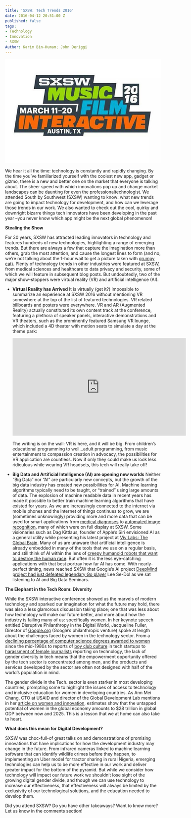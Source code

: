 ```yaml
---
title: 'SXSW: Tech Trends 2016'
date: 2016-04-12 20:51:00 Z
published: false
tags:
- Technology
- Innovation
- SXSW
Author: Karim Bin-Humam; John Deriggi
---
```


![sxsw.png](/uploads/sxsw.png)

We hear it all the time: technology is constantly and rapidly changing. By the time you’ve familiarized yourself with the coolest new app, gadget or gizmo, there is a new and better one on the market that everyone is talking about. The sheer speed with which innovations pop up and change market landscapes can be daunting for even the professionaltechnologist. We attended South by Southwest (SXSW) wanting to know: what new trends are going to impact technology for development, and how can we leverage those trends in our work. We also wanted to check out the cool, quirky and downright bizarre things tech innovators have been developing in the past year –you never know which app might be the next global phenomenon!

**Stealing the Show**

For 30 years, SXSW has attracted leading innovators in technology and features hundreds of new technologies, highlighting a range of emerging trends. But there are always a few that capture the imagination more than others, grab the most attention, and cause the longest lines to form (and no, we’re not talking about the 1-hour wait to get a picture taken with [grumpy cat)](https://www.yahoo.com/style/absolutely-insane-lines-exist-to-see-grumpy-cat-at-113698908357.html). Plenty of technology trends in other industries were featured at SXSW, from medical sciences and healthcare to data privacy and security, some of which we will feature in subsequent blog posts. But undoubtedly, two of the major show-stoppers were virtual reality (VR) and artificial intelligence (AI).

* **Virtual Reality has Arrived**
  It is virtually (get it?) impossible to summarize an experience at SXSW 2016 without mentioning VR somewhere at the top of the list of featured technologies. VR related billboards and posters were everywhere. VR and AR (Augmented Reality) actually constituted its own content track at the conference, featuring a plethora of speaker panels, interactive demonstrations and VR theaters, such as the prominently featured Samsung VR lounge, which included a 4D theater with motion seats to simulate a day at the theme park:

  <iframe width="560" height="315" src="https://www.youtube.com/embed/9VpS9-BzQuM" frameborder="0" allowfullscreen></iframe>

  The writing is on the wall: VR is here, and it will be big. From children’s educational programming to well…adult programming, from music entertainment to compassion creation in advocacy, the possibilities for VR application are countless. Now if only they could make us look less ridiculous while wearing VR headsets, this tech will really take off!


* **Big Data and Artificial Intelligence (AI) are opening new worlds**
  Neither “Big Data” nor “AI” are particularly new concepts, but the growth of the big data industry has created new possibilities for AI. Machine learning algorithms typically need to be taught, or “trained” using large amounts of data. The explosion of machine readable data in recent years has made it possible to better train machine learning algorithms that have existed for years. As we are increasingly connected to the internet via mobile phones and the internet of things continues to grow, we are (sometimes unknowingly) providing more and more data that can be used for smart applications from [medical diagnoses](http://venturebeat.com/2016/04/05/big-boston-hospital-will-use-deep-learning-tech-to-improve-healthcare/) to [automated image recognition](http://techcrunch.com/2015/05/04/video-to-data/), many of which were on full display at SXSW. Some visionaries such as Dag Kittlaus, founder of Apple’s Siri envisioned AI as a general utility while presenting his latest project at [Viv Labs: The Global Brain](http://viv.ai/). Many of us are unaware that artificial intelligence is already embedded in many of the tools that we use on a regular basis, and still think of AI within the lens of [creepy humanoid robots that want to destroy the human race](https://www.youtube.com/watch?v=W0_DPi0PmF0). But often it is the less eye-catching applications with that best portray how far AI has come. With nearly-perfect timing, news reached SXSW that Google’s AI project [DeepMind project had just defeated legendary Go player](http://www.theverge.com/2016/3/9/11184362/google-alphago-go-deepmind-result) Lee Se-Dol as we sat listening to AI and Big Data Seminars.

**The Elephant in the Tech Room: Diversity**

While the SXSW interactive conference showed us the marvels of modern technology and sparked our imagination for what the future may hold, there was also a less glamorous discussion taking place; one that was less about how technology will make our future better, and more about how the industry is failing many of us: specifically women. In her keynote speech entitled Disruptive Philanthropy in the Digital World, Jacqueline Fuller, Director of [Google.org](http://google.org/) (Google’s philanthropic venture) spoke at length about the challenges faced by women in the technology sector. From a [declining percentage of computer science degrees awarded to women](http://fortune.com/2015/03/26/report-the-number-of-women-entering-computing-took-a-nosedive/) since the mid-1980s to reports of [boy club culture](http://www.theatlantic.com/business/archive/2015/03/the-sexism-of-startup-land/387184/) in tech startups to [harassment of female journalists](http://www.huffingtonpost.com/entry/women-tech-writers-abuse_us_561d3368e4b0c5a1ce60a42d) reporting on technology, the lack of gender diversity in tech means that the empowerment opportunity offered by the tech sector is concentrated among men, and the products and services developed by the sector are often not designed with half of the world’s population in mind.

The gender divide in the Tech. sector is even starker in most developing countries, prompting some to highlight the issues of access to technology and inclusive education for women in developing countries. As Ann Mei Chang, CTO at USAID and director of the Global Development Lab mentions in her [article on women and innovation](http://www.huffingtonpost.com/ann-mei-chang/how-to-turbo-charge-devel_b_9486672.html), estimates show that the untapped potential of women in the global economy amounts to $28 trillion in global GDP between now and 2025. This is a lesson that we at home can also take to heart.

**What does this mean for Digital Development?**

SXSW was choc-full-of great talks on and demonstrations of promising innovations that have implications for how the development industry may change in the future. From infrared cameras linked to machine learning software that can identify wildlife crimes before they happen, to implementing an Uber model for tractor sharing in rural Nigeria, emerging technologies can help us to be more effective in our work and deliver greater impact for the bottom of the pyramid. But while we consider how technology will impact our future work we shouldn’t lose sight of the growing digital gender divide, and though we can use technology to increase our effectiveness, that effectiveness will always be limited by the exclusivity of our technological solutions, and the education needed to develop them.

Did you attend SXSW? Do you have other takeaways? Want to know more? Let us know in the comments section!